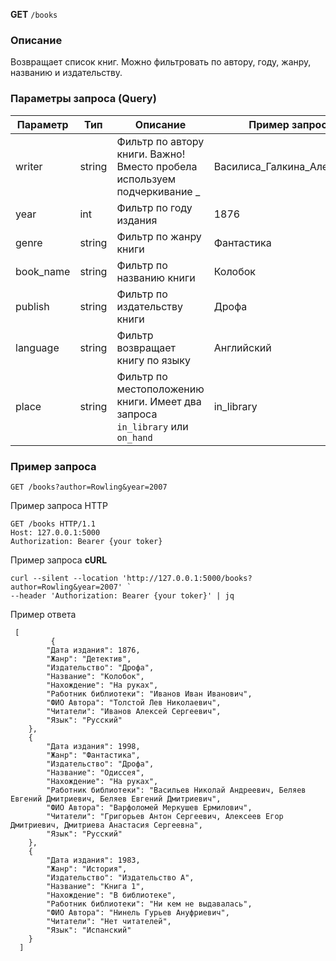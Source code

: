 **GET** `/books`

### Описание

Возвращает список книг. Можно фильтровать по автору, году, жанру, названию и издательству.

### Параметры запроса (Query)

| Параметр | Тип | Описание | Пример запроса |
| --- | --- | --- | --- |
| writer | string | Фильтр по автору книги. Важно! Вместо пробела используем подчеркивание  _ | Василиса_Галкина_Алексеевна |
| year | int | Фильтр по году издания | 1876 |
| genre | string | Фильтр по жанру книги | Фантастика |
| book_name | string | Фильтр по названию книги | Колобок |
| publish | string | Фильтр по издательству книги | Дрофа |
| language | string | Фильтр возвращает книгу по языку | Английский |
| place | string | Фильтр по местоположению книги. Имеет два запроса `in_library` или `on_hand`  | in_library  |

### Пример запроса

```
GET /books?author=Rowling&year=2007
```

Пример запроса HTTP

```
GET /books HTTP/1.1
Host: 127.0.0.1:5000
Authorization: Bearer {your toker}
```

Пример запроса **cURL**

```
curl --silent --location 'http://127.0.0.1:5000/books?author=Rowling&year=2007' `
--header 'Authorization: Bearer {your toker}' | jq
```

Пример ответа

```
 [
		 {
        "Дата издания": 1876,
        "Жанр": "Детектив",
        "Издательство": "Дрофа",
        "Название": "Колобок",
        "Нахождение": "На руках",
        "Работник библиотеки": "Иванов Иван Иванович",
        "ФИО Автора": "Толстой Лев Николаевич",
        "Читатели": "Иванов Алексей Сергеевич",
        "Язык": "Русский"
    },
    {
        "Дата издания": 1998,
        "Жанр": "Фантастика",
        "Издательство": "Дрофа",
        "Название": "Одиссея",
        "Нахождение": "На руках",
        "Работник библиотеки": "Васильев Николай Андреевич, Беляев Евгений Дмитриевич, Беляев Евгений Дмитриевич",
        "ФИО Автора": "Варфоломей Меркушев Ермилович",
        "Читатели": "Григорьев Антон Сергеевич, Алексеев Егор Дмитриевич, Дмитриева Анастасия Сергеевна",
        "Язык": "Русский"
    },
    {
        "Дата издания": 1983,
        "Жанр": "История",
        "Издательство": "Издательство А",
        "Название": "Книга 1",
        "Нахождение": "В библиотеке",
        "Работник библиотеки": "Ни кем не выдавалась",
        "ФИО Автора": "Нинель Гурьев Ануфриевич",
        "Читатели": "Нет читателей",
        "Язык": "Испанский"
    }
  ]
```